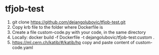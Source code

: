 # tfjob-test

1) git clone https://github.com/dejangolubovic/tfjob-test.git
2) Copy krb file to the folder where Dockerfile is
3) Create a file custom-code.py with your code, in the same directory
4) Locally: docker build -f Dockerfile -t dejangolubovic/tfjob-test:custom .
5) https://ml.cern.ch/katib/#/katib/hp copy and paste content of custom-code.yaml
